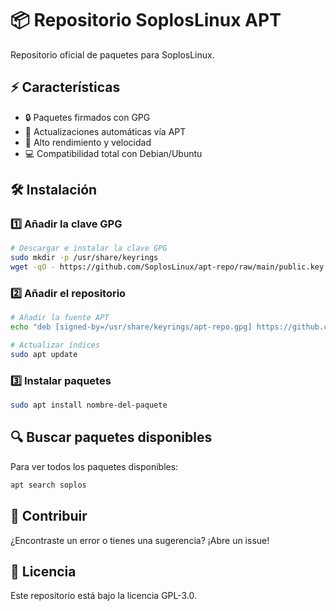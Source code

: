 # 📦 Repositorio SoplosLinux APT

Repositorio oficial de paquetes para SoplosLinux.

## ⚡ Características

- 🔒 Paquetes firmados con GPG
- 🔄 Actualizaciones automáticas vía APT
- 🚀 Alto rendimiento y velocidad
- 💻 Compatibilidad total con Debian/Ubuntu

## 🛠️ Instalación

### 1️⃣ Añadir la clave GPG

```bash
# Descargar e instalar la clave GPG
sudo mkdir -p /usr/share/keyrings
wget -qO - https://github.com/SoplosLinux/apt-repo/raw/main/public.key | sudo gpg --dearmor -o /usr/share/keyrings/apt-repo.gpg
```

### 2️⃣ Añadir el repositorio

```bash
# Añadir la fuente APT
echo "deb [signed-by=/usr/share/keyrings/apt-repo.gpg] https://github.com/SoplosLinux/apt-repo/raw/main/ stable main" | sudo tee /etc/apt/sources.list.d/soploslinux.list

# Actualizar índices
sudo apt update
```

### 3️⃣ Instalar paquetes

```bash
sudo apt install nombre-del-paquete
```

## 🔍 Buscar paquetes disponibles

Para ver todos los paquetes disponibles:

```bash
apt search soplos
```

## 🤝 Contribuir

¿Encontraste un error o tienes una sugerencia? ¡Abre un issue!

## 📝 Licencia

Este repositorio está bajo la licencia GPL-3.0.
